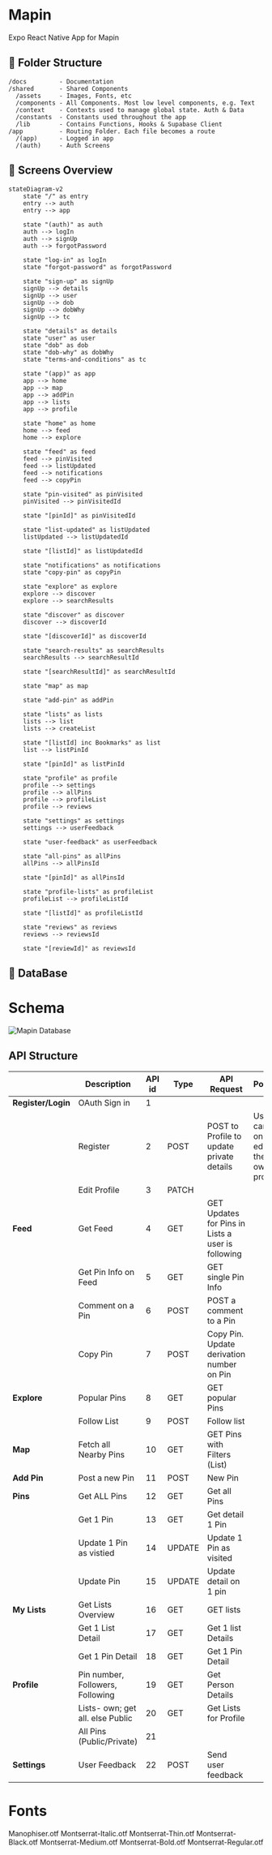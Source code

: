 # Mapin

Expo React Native App for Mapin

## 📁 Folder Structure

```
/docs         - Documentation
/shared       - Shared Components
  /assets     - Images, Fonts, etc
  /components - All Components. Most low level components, e.g. Text
  /context    - Contexts used to manage global state. Auth & Data
  /constants  - Constants used throughout the app
  /lib        - Contains Functions, Hooks & Supabase Client
/app          - Routing Folder. Each file becomes a route
  /(app)      - Logged in app
  /(auth)     - Auth Screens
```

## 📱 Screens Overview

```mermaid
stateDiagram-v2
    state "/" as entry
    entry --> auth
    entry --> app

    state "(auth)" as auth
    auth --> logIn
    auth --> signUp
    auth --> forgotPassword

    state "log-in" as logIn
    state "forgot-password" as forgotPassword

    state "sign-up" as signUp
    signUp --> details
    signUp --> user
    signUp --> dob
    signUp --> dobWhy
    signUp --> tc

    state "details" as details
    state "user" as user
    state "dob" as dob
    state "dob-why" as dobWhy
    state "terms-and-conditions" as tc

    state "(app)" as app
    app --> home
    app --> map
    app --> addPin
    app --> lists
    app --> profile

    state "home" as home
    home --> feed
    home --> explore

    state "feed" as feed
    feed --> pinVisited
    feed --> listUpdated
    feed --> notifications
    feed --> copyPin

    state "pin-visited" as pinVisited
    pinVisited --> pinVisitedId

    state "[pinId]" as pinVisitedId

    state "list-updated" as listUpdated
    listUpdated --> listUpdatedId

    state "[listId]" as listUpdatedId

    state "notifications" as notifications
    state "copy-pin" as copyPin

    state "explore" as explore
    explore --> discover
    explore --> searchResults

    state "discover" as discover
    discover --> discoverId

    state "[discoverId]" as discoverId

    state "search-results" as searchResults
    searchResults --> searchResultId

    state "[searchResultId]" as searchResultId

    state "map" as map

    state "add-pin" as addPin

    state "lists" as lists
    lists --> list
    lists --> createList

    state "[listId] inc Bookmarks" as list
    list --> listPinId

    state "[pinId]" as listPinId

    state "profile" as profile
    profile --> settings
    profile --> allPins
    profile --> profileList
    profile --> reviews

    state "settings" as settings
    settings --> userFeedback

    state "user-feedback" as userFeedback

    state "all-pins" as allPins
    allPins --> allPinsId

    state "[pinId]" as allPinsId

    state "profile-lists" as profileList
    profileList --> profileListId

    state "[listId]" as profileListId

    state "reviews" as reviews
    reviews --> reviewsId

    state "[reviewId]" as reviewsId
```

## 💾 DataBase

# Schema

![Mapin Database](/docs/database/img/mapin_v11.svg)

## API Structure

| **<br>**           | **Description**                  | **API id** | **Type** | **API Request**                                   | **Policies**                         | **URL** | **Body Keys** |
| ------------------ | -------------------------------- | ---------- | -------- | ------------------------------------------------- | ------------------------------------ | ------- | ------------- |
| **Register/Login** | OAuth Sign in                    | 1          |          |                                                   |                                      |         |               |
| **<br>**           | Register                         | 2          | POST     | POST to Profile to update private details         | User can only edit their own profile |         |               |
|                    | Edit Profile                     | 3          | PATCH    |                                                   |                                      |         |               |
| **Feed**           | Get Feed                         | 4          | GET      | GET Updates for Pins in Lists a user is following |                                      |         |               |
| **<br>**           | Get Pin Info on Feed             | 5          | GET      | GET single Pin Info                               |                                      |         |               |
| **<br>**           | Comment on a Pin                 | 6          | POST     | POST a comment to a Pin                           |                                      |         |               |
| **<br>**           | Copy Pin                         | 7          | POST     | Copy Pin. Update derivation number on Pin         |                                      |         |               |
| **Explore**        | Popular Pins                     | 8          | GET      | GET popular Pins                                  |                                      |         |               |
| **<br>**           | Follow List                      | 9          | POST     | Follow list                                       |                                      |         |               |
| **Map**            | Fetch all Nearby Pins            | 10         | GET      | GET Pins with Filters (List)                      |                                      |         |               |
| **Add Pin**        | Post a new Pin                   | 11         | POST     | New Pin                                           |                                      |         |               |
| **Pins**           | Get ALL Pins                     | 12         | GET      | Get all Pins                                      |                                      |         |               |
| **<br>**           | Get 1 Pin                        | 13         | GET      | Get detail 1 Pin                                  |                                      |         |               |
| **<br>**           | Update 1 Pin as vistied          | 14         | UPDATE   | Update 1 Pin as visited                           |                                      |         |               |
| **<br>**           | Update Pin                       | 15         | UPDATE   | Update detail on 1 pin                            |                                      |         |               |
| **My Lists**       | Get Lists Overview               | 16         | GET      | GET lists                                         |                                      |         |               |
| **<br>**           | Get 1 List Detail                | 17         | GET      | Get 1 list Details                                |                                      |         |               |
| **<br>**           | Get 1 Pin Detail                 | 18         | GET      | Get 1 Pin Detail                                  |                                      |         |               |
| **Profile**        | Pin number, Followers, Following | 19         | GET      | Get Person Details                                |                                      |         |               |
| **<br>**           | Lists- own; get all. else Public | 20         | GET      | Get Lists for Profile                             |                                      |         |               |
| **<br>**           | All Pins (Public/Private)        | 21         |          |                                                   |                                      |         |               |
| **Settings**       | User Feedback                    | 22         | POST     | Send user feedback                                |                                      |         |               |

# Fonts

Manophiser.otf
Montserrat-Italic.otf
Montserrat-Thin.otf
Montserrat-Black.otf
Montserrat-Medium.otf
Montserrat-Bold.otf
Montserrat-Regular.otf
